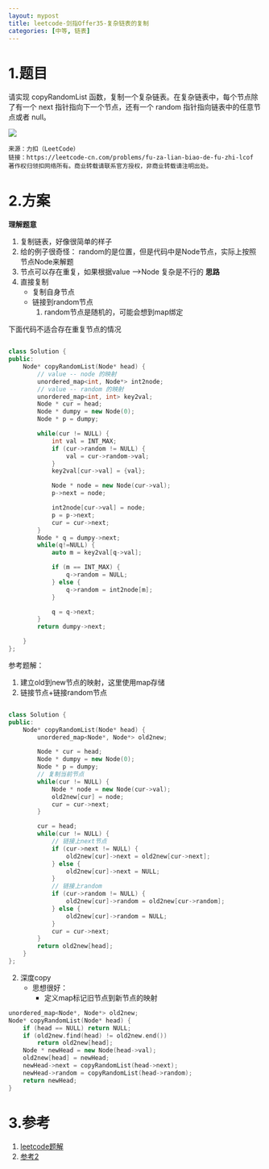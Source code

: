 ```yaml
---
layout: mypost
title: leetcode-剑指Offer35-复杂链表的复制
categories: [中等, 链表]
---
```

# 1.题目
请实现 copyRandomList 函数，复制一个复杂链表。在复杂链表中，每个节点除了有一个 next 指针指向下一个节点，还有一个 random 指针指向链表中的任意节点或者 null。

![](https://img-blog.csdnimg.cn/20201011161000497.png)


```
来源：力扣（LeetCode）
链接：https://leetcode-cn.com/problems/fu-za-lian-biao-de-fu-zhi-lcof
著作权归领扣网络所有。商业转载请联系官方授权，非商业转载请注明出处。

```
# 2.方案
**理解题意**
1. 复制链表，好像很简单的样子
2. 给的例子很奇怪： random的是位置，但是代码中是Node节点，实际上按照节点Node来解题
3. 节点可以存在重复，如果根据value -->Node 复杂是不行的
**思路**
1. 直接复制
    - 复制自身节点
    - 链接到random节点
        1. random节点是随机的，可能会想到map绑定

下面代码不适合存在重复节点的情况
```cpp

class Solution {
public:
    Node* copyRandomList(Node* head) {
        // value -- node 的映射
        unordered_map<int, Node*> int2node;
        // value -- random 的映射
        unordered_map<int, int> key2val;
        Node * cur = head;
        Node * dumpy = new Node(0);
        Node * p = dumpy;

        while(cur != NULL) {
            int val = INT_MAX;
            if (cur->random != NULL) {
                val = cur->random->val;
            }
            key2val[cur->val] = {val};

            Node * node = new Node(cur->val);
            p->next = node;

            int2node[cur->val] = node;
            p = p->next;
            cur = cur->next;
        }
        Node * q = dumpy->next;
        while(q!=NULL) {
            auto m = key2val[q->val];

            if (m == INT_MAX) {
                q->random = NULL;
            } else {
                q->random = int2node[m];
            }

            q = q->next;
        }
        return dumpy->next;

    }
};

```

参考题解：
1. 建立old到new节点的映射，这里使用map存储
2. 链接节点+链接random节点
```cpp

class Solution {
public:
    Node* copyRandomList(Node* head) {
        unordered_map<Node*, Node*> old2new;

        Node * cur = head;
        Node * dumpy = new Node(0);
        Node * p = dumpy;
        // 复制当前节点
        while(cur != NULL) {
            Node * node = new Node(cur->val);
            old2new[cur] = node;
            cur = cur->next;
        }

        cur = head;
        while(cur != NULL) {
            // 链接上next节点
            if (cur->next != NULL) {
                old2new[cur]->next = old2new[cur->next];
            } else {
                old2new[cur]->next = NULL;
            }
            // 链接上random
            if (cur->random != NULL) {
                old2new[cur]->random = old2new[cur->random];
            } else {
                old2new[cur]->random = NULL;
            }
            cur = cur->next;
        }
        return old2new[head];
    }
};
```

2. 深度copy
    - 思想很好：
        - 定义map标记旧节点到新节点的映射
```cpp
unordered_map<Node*, Node*> old2new;
Node* copyRandomList(Node* head) {
    if (head == NULL) return NULL;
    if (old2new.find(head) != old2new.end())
        return old2new[head];
    Node * newHead = new Node(head->val);
    old2new[head] = newHead;
    newHead->next = copyRandomList(head->next);
    newHead->random = copyRandomList(head->random);
    return newHead;
}
```


# 3.参考
1. [leetcode题解](https://leetcode-cn.com/problems/fu-za-lian-biao-de-fu-zhi-lcof/solution/tong-guo-hashmaplai-shi-xian-by-try-62/)
2. [参考2](https://leetcode-cn.com/problems/fu-za-lian-biao-de-fu-zhi-lcof/solution/lian-biao-de-shen-kao-bei-by-z1m/)

